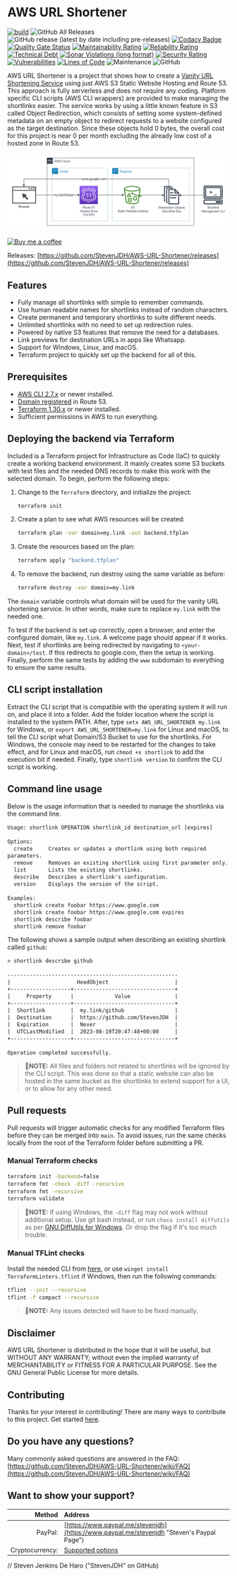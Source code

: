 # AWS URL Shortener

[![build](https://github.com/StevenJDH/AWS-URL-Shortener/actions/workflows/terraform-tflint-workflow.yml/badge.svg?branch=main)](https://github.com/StevenJDH/AWS-URL-Shortener/actions/workflows/terraform-tflint-workflow.yml)
![GitHub All Releases](https://img.shields.io/github/downloads/StevenJDH/AWS-URL-Shortener/total)
![GitHub release (latest by date including pre-releases)](https://img.shields.io/github/v/release/StevenJDH/AWS-URL-Shortener?include_prereleases)
[![Codacy Badge](https://app.codacy.com/project/badge/Grade/f9fddbe49c454a1ab9196b0ef6351aa3)](https://app.codacy.com/gh/StevenJDH/AWS-URL-Shortener/dashboard?utm_source=gh&utm_medium=referral&utm_content=&utm_campaign=Badge_grade)
[![Quality Gate Status](https://sonarcloud.io/api/project_badges/measure?project=StevenJDH_AWS-URL-Shortener&metric=alert_status)](https://sonarcloud.io/summary/new_code?id=StevenJDH_AWS-URL-Shortener)
[![Maintainability Rating](https://sonarcloud.io/api/project_badges/measure?project=StevenJDH_AWS-URL-Shortener&metric=sqale_rating)](https://sonarcloud.io/summary/new_code?id=StevenJDH_AWS-URL-Shortener)
[![Reliability Rating](https://sonarcloud.io/api/project_badges/measure?project=StevenJDH_AWS-URL-Shortener&metric=reliability_rating)](https://sonarcloud.io/summary/new_code?id=StevenJDH_AWS-URL-Shortener)
[![Technical Debt](https://sonarcloud.io/api/project_badges/measure?project=StevenJDH_AWS-URL-Shortener&metric=sqale_index)](https://sonarcloud.io/summary/new_code?id=StevenJDH_AWS-URL-Shortener)
[![Sonar Violations (long format)](https://img.shields.io/sonar/violations/StevenJDH_AWS-URL-Shortener?format=long&server=https%3A%2F%2Fsonarcloud.io)](https://sonarcloud.io/dashboard?id=StevenJDH_AWS-URL-Shortener)
[![Security Rating](https://sonarcloud.io/api/project_badges/measure?project=StevenJDH_AWS-URL-Shortener&metric=security_rating)](https://sonarcloud.io/summary/new_code?id=StevenJDH_AWS-URL-Shortener)
[![Vulnerabilities](https://sonarcloud.io/api/project_badges/measure?project=StevenJDH_AWS-URL-Shortener&metric=vulnerabilities)](https://sonarcloud.io/summary/new_code?id=StevenJDH_AWS-URL-Shortener)
[![Lines of Code](https://sonarcloud.io/api/project_badges/measure?project=StevenJDH_AWS-URL-Shortener&metric=ncloc)](https://sonarcloud.io/summary/new_code?id=StevenJDH_AWS-URL-Shortener)
![Maintenance](https://img.shields.io/maintenance/yes/2023)
![GitHub](https://img.shields.io/github/license/StevenJDH/AWS-URL-Shortener)

AWS URL Shortener is a project that shows how to create a [Vanity URL Shortening Service](https://www.seobility.net/en/wiki/Vanity_URL) using just AWS S3 Static Website Hosting and Route 53. This approach is fully serverless and does not require any coding. Platform specific CLI scripts (AWS CLI wrappers) are provided to make managing the shortlinks easier. The service works by using a little known feature in S3 called Object Redirection, which consists of setting some system-defined metadata on an empty object to redirect requests to a website configured as the target destination. Since these objects hold 0 bytes, the overall cost for this project is near 0 per month excluding the already low cost of a hosted zone in Route 53.

![Infra Diagram](infra-diagram.png "Diagram")

[![Buy me a coffee](https://img.shields.io/static/v1?label=Buy%20me%20a&message=coffee&color=important&style=flat&logo=buy-me-a-coffee&logoColor=white)](https://www.buymeacoffee.com/stevenjdh)

Releases: [https://github.com/StevenJDH/AWS-URL-Shortener/releases](https://github.com/StevenJDH/AWS-URL-Shortener/releases)

## Features
* Fully manage all shortlinks with simple to remember commands.
* Use human readable names for shortlinks instead of random characters.
* Create permanent and temporary shortlinks to suite different needs.
* Unlimited shortlinks with no need to set up redirection rules.
* Powered by native S3 features that remove the need for a databases.
* Link previews for destination URLs in apps like Whatsapp.
* Support for Windows, Linux, and macOS.
* Terraform project to quickly set up the backend for all of this.

## Prerequisites
* [AWS CLI 2.7.x](https://aws.amazon.com/cli) or newer installed.
* [Domain registered](https://docs.aws.amazon.com/Route53/latest/DeveloperGuide/domain-register.html) in Route 53.
* [Terraform 1.30.x](https://developer.hashicorp.com/terraform/downloads?product_intent=terraform) or newer installed.
* Sufficient permissions in AWS to run everything.

## Deploying the backend via Terraform
Included is a Terraform project for Infrastructure as Code (IaC) to quickly create a working backend environment. It mainly creates some S3 buckets with test files and the needed DNS records to make this work with the selected domain. To begin, perform the following steps:

1. Change to the `Terraform` directory, and initialize the project:
   
   ```bash
   terraform init
   ```

2. Create a plan to see what AWS resources will be created:

   ```bash
   terraform plan -var domain=my.link -out backend.tfplan
   ```

3. Create the resources based on the plan:

   ```bash
   terraform apply "backend.tfplan"
   ```

4. To remove the backend, run destroy using the same variable as before:

   ```bash
   terraform destroy -var domain=my.link
   ```

The `domain` variable controls what domain will be used for the vanity URL shortening service. In other words, make sure to replace `my.link` with the needed one.

To test if the backend is set up correctly, open a browser, and enter the configured domain, like `my.link`. A welcome page should appear if it works. Next, test if shortlinks are being redirected by navigating to `<your-domain>/test`. If this redirects to google.com, then the setup is working. Finally, perform the same tests by adding the `www` subdomain to everything to ensure the same results.

## CLI script installation
Extract the CLI script that is compatible with the operating system it will run on, and place it into a folder. Add the folder location where the script is installed to the system PATH. After, type `setx AWS_URL_SHORTENER my.link` for Windows, or `export AWS_URL_SHORTENER=my.link` for Linux and macOS, to tell the CLI script what Domain/S3 Bucket to use for the shortlinks. For Windows, the console may need to be restarted for the changes to take effect, and for Linux and macOS, run `chmod +x shortlink` to add the execution bit if needed. Finally, type `shortlink version` to confirm the CLI script is working.

## Command line usage
Below is the usage information that is needed to manage the shortlinks via the command line.

    Usage: shortlink OPERATION shortlink_id destination_url [expires]

    Options:
      create     Creates or updates a shortlink using both required parameters.
      remove     Removes an existing shortlink using first parameter only.
      list       Lists the existing shortlinks.
      describe   Describes a shortlink's configuration.
      version    Displays the version of the script.
    
    Examples:
      shortlink create foobar https://www.google.com
      shortlink create foobar https://www.google.com expires
      shortlink describe foobar
      shortlink remove foobar

The following shows a sample output when describing an existing shortlink called `github`:

```text
> shortlink describe github

------------------------------------------------------
|                     HeadObject                     |
+-------------------+--------------------------------+
|     Property      |             Value              |
+-------------------+--------------------------------+
|  Shortlink        |  my.link/github                |
|  Destination      |  https://github.com/StevenJDH  |
|  Expiration       |  Never                         |
|  UTCLastModified  |  2023-08-19T20:47:48+00:00     |
+-------------------+--------------------------------+

Operation completed successfully.
```

> 📝**NOTE:** All files and folders not related to shortlinks will be ignored by the CLI script. This was done so that a static website can also be hosted in the same bucket as the shortlinks to extend support for a UI, or to allow for any other need.

## Pull requests
Pull requests will trigger automatic checks for any modified Terraform files before they can be merged into `main`. To avoid issues, run the same checks locally from the root of the Terraform folder before submitting a PR.

### Manual Terraform checks

```bash
terraform init -backend=false
terraform fmt -check -diff -recursive
terraform fmt -recursive
terraform validate
```

> 📝**NOTE:** If using Windows, the `-diff` flag may not work without additional setup. Use git bash instead, or run `choco install diffutils` as per [GNU DiffUtils for Windows](https://community.chocolatey.org/packages/diffutils#files). Or drop the flag if it's too much trouble.

### Manual TFLint checks
Install the needed CLI from [here](https://github.com/terraform-linters/tflint/releases/latest), or use `winget install TerraformLinters.tflint` if Windows, then run the following commands:

```bash
tflint --init --recursive
tflint -f compact --recursive
```

> 📝**NOTE:** Any issues detected will have to be fixed manually.

## Disclaimer
AWS URL Shortener is distributed in the hope that it will be useful, but WITHOUT ANY WARRANTY; without even the implied warranty of MERCHANTABILITY or FITNESS FOR A PARTICULAR PURPOSE. See the GNU General Public License for more details.

## Contributing
Thanks for your interest in contributing! There are many ways to contribute to this project. Get started [here](https://github.com/StevenJDH/.github/blob/main/docs/CONTRIBUTING.md).

## Do you have any questions?
Many commonly asked questions are answered in the FAQ:
[https://github.com/StevenJDH/AWS-URL-Shortener/wiki/FAQ](https://github.com/StevenJDH/AWS-URL-Shortener/wiki/FAQ)

## Want to show your support?

|Method          | Address                                                                                   |
|---------------:|:------------------------------------------------------------------------------------------|
|PayPal:         | [https://www.paypal.me/stevenjdh](https://www.paypal.me/stevenjdh "Steven's Paypal Page") |
|Cryptocurrency: | [Supported options](https://github.com/StevenJDH/StevenJDH/wiki/Donate-Cryptocurrency)    |


// Steven Jenkins De Haro ("StevenJDH" on GitHub)
